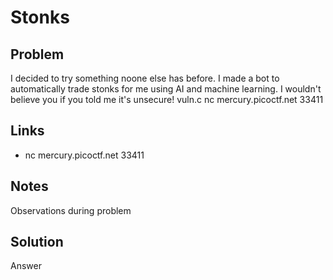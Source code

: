 # Stonks

## Problem

I decided to try something noone else has before. I made a bot to automatically trade stonks for me using AI and machine learning. I wouldn't believe you if you told me it's unsecure! vuln.c nc mercury.picoctf.net 33411

## Links

* nc mercury.picoctf.net 33411

## Notes

Observations during problem

## Solution

Answer
